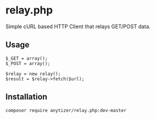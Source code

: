 # relay.php

Simple cURL based HTTP Client that relays GET/POST data.


## Usage

	$_GET = array();
	$_POST = array();
	
	$relay = new relay();
	$result = $relay->fetch($url);


## Installation

	composer require anytizer/relay.php:dev-master
